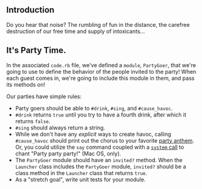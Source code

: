 ## Introduction

Do you hear that noise? The rumbling of fun in the distance, the carefree destruction of our free time and supply of intoxicants...


## It's Party Time.

In the associated `code.rb` file, we've defined a `module`, `PartyGoer`, that we're going to use to define the behavior of the people invited to the party! When each guest comes in, we're going to include this module in them, and pass its methods on!


Our parties have simple rules:

- Party goers should be able to `#drink`, `#sing`, and `#cause_havoc`.
- `#drink` returns `true` until you try to have a fourth drink, after which it returns `false`.
- `#sing` should always return a string.
- While we don't have any *explicit* ways to create havoc, calling `#cause_havoc` should print out the chorus to your favorite [party anthem](https://www.google.com/search?q=party+rock+anthem+lyrics). Or, you could utilize the `say` command coupled with a [`system` call](https://ruby-doc.org/core/Kernel.html#method-i-system) to chant "Party party party!" (Mac OS, only).
- The `PartyGoer` module should have an `invited?` method. When the `Launcher` class includes the `PartyGoer` module, `invited?` should be a class method in the `Launcher` class that returns `true`.
- As a "stretch goal", write unit tests for your module.
